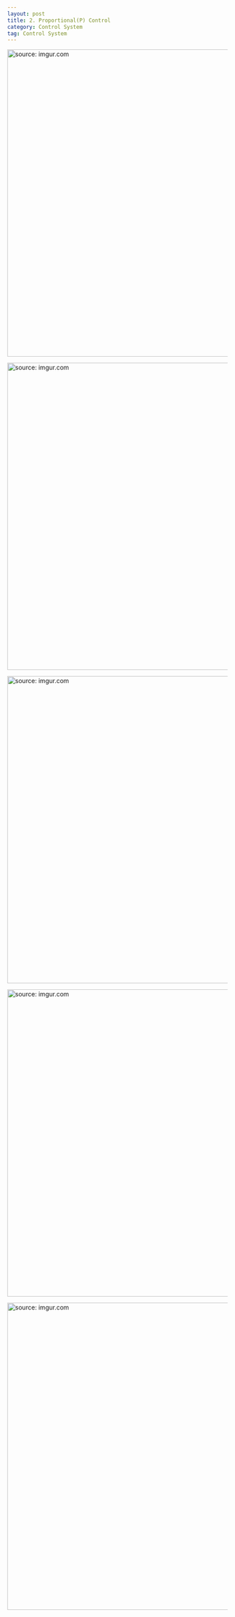```yaml
---
layout: post
title: 2. Proportional(P) Control
category: Control System
tag: Control System
---
```


<a href="https://postimg.cc/4mMy0X3Q"><img src="https://i.postimg.cc/Jz7XGnVv/Capture.jpg" width="700px" title="source: imgur.com" /><a>

<a href="https://postimg.cc/2qN6zThq"><img src="https://i.postimg.cc/1zfNrjzK/Capture.jpg" width="700px" title="source: imgur.com" /><a>

<a href="https://postimg.cc/kDg5X26y"><img src="https://i.postimg.cc/nVv927nN/Capture.jpg" width="700px" title="source: imgur.com" /><a>

<a href="https://postimg.cc/Z9mbknzp"><img src="https://i.postimg.cc/FKd7LkPW/Capture.jpg" width="700px" title="source: imgur.com" /><a>

<a href="https://postimg.cc/7CNxq4qc"><img src="https://i.postimg.cc/3wsWCrVK/Capture.jpg" width="700px" title="source: imgur.com" /><a>
